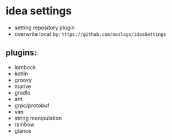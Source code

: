 # idea settings

- setting repository plugin
- overwrite local by: `https://github.com/mezlogo/ideaSettings`

## plugins:

- lombock
- kotlin
- groovy
- manve
- gradle
- ant
- grpc/protobuf
- vim
- string manipulation
- rainbow
- glance
